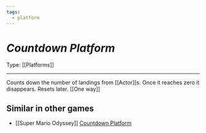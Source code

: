 ```yaml
---
tags:
  - platform
---
```

# _Countdown Platform_

Type: [[Platforms]]

----


Counts down the number of landings from [[Actor]]s. Once it reaches zero it disappears. Resets later. [[One way]]


## Similar in other games

* [[Super Mario Odyssey]] [Countdown Platform](https://www.mariowiki.com/Countdown_Platform)